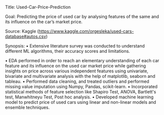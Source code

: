Title: Used-Car-Price-Prediction

Goal: Predicting the price of used car by analysing features of the same and its influence on the car’s market price.

Source: Kaggle (https://www.kaggle.com/orgesleka/used-cars-database#autos.csv)

Synopsis:
•	Extensive literature survey was conducted to understand different ML algorithms, their accuracy scores and limitations.

•	EDA performed in order to reach an elementary understanding of each car feature and its influence on the used car market price while gathering insights on price across various independent features using univariate, bivariate and multivariate analysis with the help of matplotlib, seaborn and tableau.
•	Performed data cleaning, and treated outliers and performed missing value imputation using Numpy, Pandas, scikit-learn. 
•	Incorporated statistical methods of feature selection like Shapiro Test, ANOVA, Bartlett's test, Manwhitneyu Test, Post hoc analysis.
•	Developed machine learning model to predict price of used cars using linear and non-linear models and ensemble techniques.
